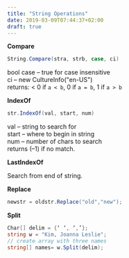 ```yaml
---
title: "String Operations"
date: 2019-03-09T07:44:37+02:00
draft: true
---
```


**Compare**
```csharp
String.Compare(stra, strb, case, ci)
```
bool case – true for case insensitive<br/>ci – new CultureInfo("en-US")<br/>returns: < 0 if `a < b`, 0 if `a = b`, 1 if `a > b`

**IndexOf**
```csharp
str.IndexOf(val, start, num)
```
val – string to search for<br/>start – where to begin in string<br>num – number of chars to search<br>returns (–1) if no match.

**LastIndexOf**

Search from end of string.

**Replace**
```csharp
newstr = oldstr.Replace("old","new");
```

**Split**
```csharp
Char[] delim = {‘ ‘, ‘,’};
string w = "Kim, Joanna Leslie"; 
// create array with three names
string[] names= w.Split(delim);
```